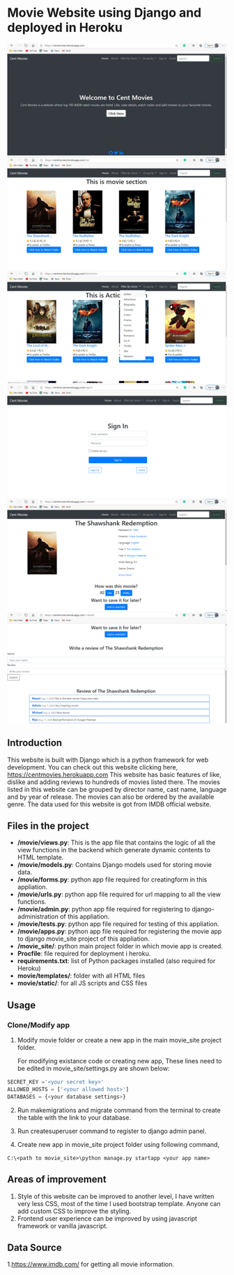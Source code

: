 # Movie Website using Django and deployed in Heroku
<img src="screenshot_readme/Screenshot (56).png">
<img src="screenshot_readme/Screenshot (57).png">
<img src="screenshot_readme/Screenshot (58).png">
<img src="screenshot_readme/Screenshot (59).png">
<img src="screenshot_readme/Screenshot (60).png">
<img src="screenshot_readme/Screenshot (61).png">

## Introduction
This website is built with Django which is a python framework for web development.
You can check out this website clicking here, https://centmovies.herokuapp.com
This website has basic features of like, dislike and adding reviews to hundreds of movies listed there. The movies listed in this website can be grouped by director name, cast name, language and by year of release. 
The movies can also be ordered by the available genre. The data used for this website is got from IMDB official website.
## Files in the project
- **/movie/views.py**: This is the app file that contains the logic of all the view functions in the backend which generate dynamic contents to HTML template.
- **/movie/models.py**: Contains Django models used for storing movie data.
- **/movie/forms.py**: python app file  required for creatingform in this appliation.
- **/movie/urls.py**: python app file  required for url mapping to all the view functions.
- **/movie/admin.py**: python app file  required for registering to django-administration of this appliation.
- **/movie/tests.py**: python app file  required for testing of this appliation.
- **/movie/apps.py**: python app file  required for registering the movie app to django movie_site project of this appliation.
- **/movie_site/**: python main project folder in which movie app is created.
- **Procfile**: file required for deployment i heroku.
- **requirements.txt**: list of Python packages installed (also required for Heroku)
- **movie/templates/**: folder with all HTML files
- **movie/static/**: for all JS scripts and CSS files
## Usage
### Clone/Modify app
1. Modify movie folder or create a new app in the main movie_site project folder.

    For modifying existance code or creating new app, These lines need to be edited in movie_site/settings.py are shown below:
```python
SECRET_KEY ='<your secret key>'
ALLOWED_HOSTS = ['<your allowed host>']
DATABASES = {<your database settings>}
```
2. Run makemigrations and migrate command from the terminal to create the table with the link to your database.

3. Run createsuperuser command to register to django admin panel.

4. Create new app in movie_site project folder using following command,
    
```console
C:\<path to movie_site>\python manage.py startapp <your app name>
```
## Areas of improvement
1. Style of this website can be improved to another level, I have written very less CSS, most of the time I used bootstrap template. Anyone can add custom CSS to improve the styling.
2. Frontend user experience can be improved by using javascript framework or vanilla javascript.
## Data Source
1.https://www.imdb.com/ for getting all movie information.
